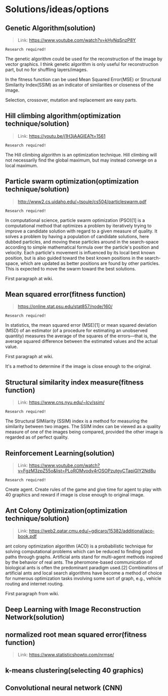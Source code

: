 # Solutions/ideas/options

## Genetic Algorithm(solution)

> Link: https://www.youtube.com/watch?v=kHyNqSnzP8Y

```
Research required!
```

The genetic algorithm could be used for the reconstruction of the image by vector graphics. I think genetic algorithm is only useful for reconstruction part, but no for shuffling layers/images.

In the fitness function can be used Mean Squared Error(MSE) or Structural Similarity Index(SSIM) as an indicator of similarities or closeness of the image.

Selection, crossover, mutation and replacement are easy parts.

## Hill climbing algorithm(optimization technique/solution)

> Link: https://youtu.be/j1H3jAAGlEA?t=1561

```
Research required!
```

The Hill climbing algorithm is an optimization technique. Hill climbing will not necessarily find the global maximum, but may instead converge on a local maximum.

## Particle swarm optimization(optimization technique/solution)

> http://www2.cs.uidaho.edu/~tsoule/cs504/particleswarm.pdf

```
Research required!
```

In computational science, particle swarm optimization (PSO)[1] is a computational method that optimizes a problem by iteratively trying to improve a candidate solution with regard to a given measure of quality. It solves a problem by having a population of candidate solutions, here dubbed particles, and moving these particles around in the search-space according to simple mathematical formula over the particle's position and velocity. Each particle's movement is influenced by its local best known position, but is also guided toward the best known positions in the search-space, which are updated as better positions are found by other particles. This is expected to move the swarm toward the best solutions.

First paragraph at wiki.

## Mean squared error(fitness function)

> https://online.stat.psu.edu/stat857/node/160/

```
Research required!
```

In statistics, the mean squared error (MSE)[1] or mean squared deviation (MSD) of an estimator (of a procedure for estimating an unobserved quantity) measures the average of the squares of the errors—that is, the average squared difference between the estimated values and the actual value.

First paragraph at wiki.

It's a method to determine if the image is close enough to the original.

## Structural similarity index measure(fitness function)

> Link: https://www.cns.nyu.edu/~lcv/ssim/

```
Research required!
```

The Structural SIMilarity (SSIM) index is a method for measuring the similarity between two images. The SSIM index can be viewed as a quality measure of one of the images being compared, provided the other image is regarded as of perfect quality.

## Reinforcement Learning(solution)

> Link: https://www.youtube.com/watch?v=FgzM3zpZ55o&list=PLoROMvodv4rOSOPzutgyCTapiGlY2Nd8u

```
Research required!
```

Create agent. Create rules of the game and give time for agent to play with 40 graphics and reward if image is close enough to original image.

## Ant Colony Optimization(optimization technique/solution)

> Link: https://web2.qatar.cmu.edu/~gdicaro/15382/additional/aco-book.pdf

ant colony optimization algorithm (ACO) is a probabilistic technique for solving computational problems which can be reduced to finding good paths through graphs. Artificial ants stand for multi-agent methods inspired by the behavior of real ants. The pheromone-based communication of biological ants is often the predominant paradigm used.[2] Combinations of artificial ants and local search algorithms have become a method of choice for numerous optimization tasks involving some sort of graph, e.g., vehicle routing and internet routing.

First paragraph from wiki.

## Deep Learning with Image Reconstruction Network(solution)

## normalized root mean squared error(fitness function)

> Link: https://www.statisticshowto.com/nrmse/

## k-means clustering(selecting 40 graphics)

## Convolutional neural network (CNN)
